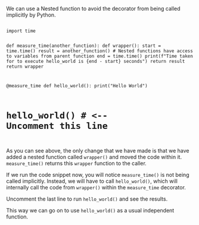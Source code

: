 We can use a Nested function to avoid the decorator from being called implicitly by Python.

<Editor lang="python">
<code>
import time

def measure_time(another_function):
  def wrapper():
    start = time.time()
    result = another_function() # Nested functions have access to variables from parent function
    end = time.time()
    print(f"Time taken for to execute hello_world is {end - start} seconds")
    return result
  return wrapper

@measure_time
def hello_world():
  print("Hello World")

# hello_world() # <-- Uncomment this line
</code>
</Editor>

As you can see above, the only change that we have made is that we have added a nested function called `wrapper()` and moved the code within it. `measure_time()` returns this `wrapper` function to the caller.

If we run the code snippet now, you will notice `measure_time()` is not being called implicitly. Instead, we will have to call `hello_world()`, which will internally call the code from `wrapper()` within the `measure_time` decorator.

Uncomment the last line to run `hello_world()` and see the results.

This way we can go on to use `hello_world()` as a usual independent function.

